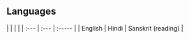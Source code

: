 ## Languages
<div id="langTable">
|   |   |   |
| :--- | :--- | :----- |
| English | Hindi | Sanskrit (reading) |
</div>
